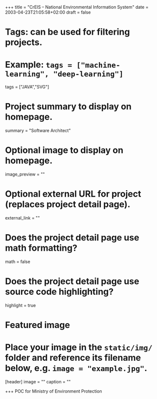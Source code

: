+++
title = "CrEIS – National Environmental Information System"
date = 2003-04-23T21:05:58+02:00
draft = false

# Tags: can be used for filtering projects.
# Example: `tags = ["machine-learning", "deep-learning"]`
tags = ["JAVA","SVG"]

# Project summary to display on homepage.
summary = "Software Architect"

# Optional image to display on homepage.
image_preview = ""

# Optional external URL for project (replaces project detail page).
external_link = ""

# Does the project detail page use math formatting?
math = false

# Does the project detail page use source code highlighting?
highlight = true

# Featured image
# Place your image in the `static/img/` folder and reference its filename below, e.g. `image = "example.jpg"`.
[header]
image = ""
caption = ""

+++
POC for Ministry of Environment Protection